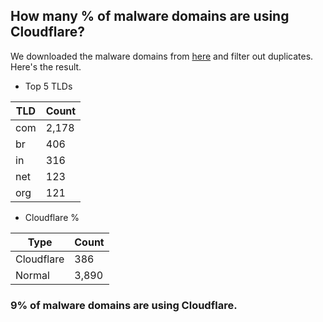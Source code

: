 ## How many % of malware domains are using Cloudflare?


We downloaded the malware domains from [here](https://urlhaus.abuse.ch) and filter out duplicates.
Here's the result.


[//]: # (start replacement)


- Top 5 TLDs

| TLD | Count |
| --- | --- |
| com | 2,178 |
| br | 406 |
| in | 316 |
| net | 123 |
| org | 121 |


- Cloudflare %

| Type | Count |
| --- | --- |
| Cloudflare | 386 |
| Normal | 3,890 |


### 9% of malware domains are using Cloudflare.
